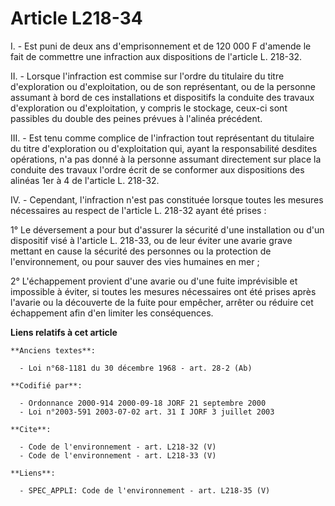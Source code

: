 # Article L218-34

I. - Est puni de deux ans d'emprisonnement et de 120 000 F d'amende le fait de commettre une infraction aux dispositions de
l'article L. 218-32.

II. - Lorsque l'infraction est commise sur l'ordre du titulaire du titre d'exploration ou d'exploitation, ou de son
représentant, ou de la personne assumant à bord de ces installations et dispositifs la conduite des travaux d'exploration ou
d'exploitation, y compris le stockage, ceux-ci sont passibles du double des peines prévues à l'alinéa précédent.

III. - Est tenu comme complice de l'infraction tout représentant du titulaire du titre d'exploration ou d'exploitation qui,
ayant la responsabilité desdites opérations, n'a pas donné à la personne assumant directement sur place la conduite des
travaux l'ordre écrit de se conformer aux dispositions des alinéas 1er à 4 de l'article L. 218-32.

IV. - Cependant, l'infraction n'est pas constituée lorsque toutes les mesures nécessaires au respect de l'article L. 218-32
ayant été prises :

1° Le déversement a pour but d'assurer la sécurité d'une installation ou d'un dispositif visé à l'article L. 218-33, ou de
leur éviter une avarie grave mettant en cause la sécurité des personnes ou la protection de l'environnement, ou pour sauver
des vies humaines en mer ;

2° L'échappement provient d'une avarie ou d'une fuite imprévisible et impossible à éviter, si toutes les mesures nécessaires
ont été prises après l'avarie ou la découverte de la fuite pour empêcher, arrêter ou réduire cet échappement afin d'en
limiter les conséquences.

**Liens relatifs à cet article**

	**Anciens textes**:

	  - Loi n°68-1181 du 30 décembre 1968 - art. 28-2 (Ab)

	**Codifié par**:

	  - Ordonnance 2000-914 2000-09-18 JORF 21 septembre 2000
	  - Loi n°2003-591 2003-07-02 art. 31 I JORF 3 juillet 2003

	**Cite**:

	  - Code de l'environnement - art. L218-32 (V)
	  - Code de l'environnement - art. L218-33 (V)

	**Liens**:

	  - SPEC_APPLI: Code de l'environnement - art. L218-35 (V)
